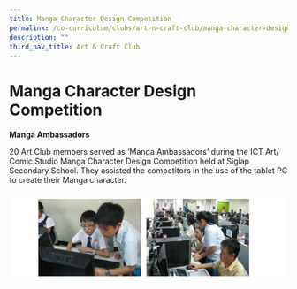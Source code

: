 ```yaml
---
title: Manga Character Design Competition
permalink: /co-curriculum/clubs/art-n-craft-club/manga-character-design-competition/
description: ""
third_nav_title: Art & Craft Club
---
```

# **Manga Character Design Competition**

**Manga Ambassadors**

20 Art Club members served as ‘Manga Ambassadors’ during the ICT Art/ Comic Studio Manga Character Design Competition held at Siglap Secondary School. They assisted the competitors in the use of the tablet PC to create their Manga character.

![](/images/manga.jpg)